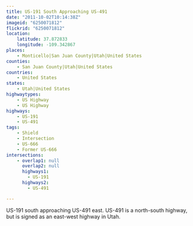 ```yaml
---
title: US-191 South Approaching US-491
date: "2011-10-02T10:14:38Z"
imageid: "6250071812"
flickrid: "6250071812"
location:
    latitude: 37.872833
    longitude: -109.342867
places:
    - Monticello|San Juan County|Utah|United States
counties:
    - San Juan County|Utah|United States
countries:
    - United States
states:
    - Utah|United States
highwaytypes:
    - US Highway
    - US Highway
highways:
    - US-191
    - US-491
tags:
    - Shield
    - Intersection
    - US-666
    - Former US-666
intersections:
    - overlap1: null
      overlap2: null
      highways1:
        - US-191
      highways2:
        - US-491

---
```

US-191 south approaching US-491 east.  US-491 is a north-south highway, but is signed as an east-west highway in Utah.